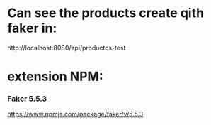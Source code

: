 
# Can see the products create qith faker in:
http://localhost:8080/api/productos-test


# extension NPM:
### Faker 5.5.3 
https://www.npmjs.com/package/faker/v/5.5.3